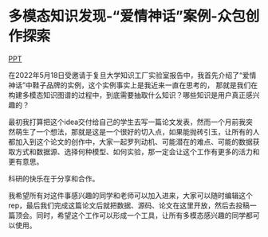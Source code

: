 # 多模态知识发现-“爱情神话”案例-众包创作探索

[PPT]([https://github.com/wangmengsd/BforBusy/blob/main/%E4%B8%9C%E5%8D%97%E5%A4%A7%E5%AD%A6%E7%8E%8B%E8%90%8C-%E5%A4%8D%E6%97%A6%E5%A4%A7%E5%AD%A6%E7%9F%A5%E8%AF%86%E5%B7%A5%E5%8E%82%E5%AE%9E%E9%AA%8C%E5%AE%A4%E6%8A%A5%E5%91%8A.pdf])

在2022年5月18日受邀请于复旦大学知识工厂实验室报告中，我首先介绍了“爱情神话”中鞋子品牌的实例，这个实例事实上是我近来一直在思考的，
那就是我们在构建多模态知识图谱的过程中，到底需要抽取什么知识？哪些知识是用户真正感兴趣的？

最初我打算把这个idea交付给自己的学生去写一篇论文发表，然而一个月前我突然萌生了一个想法，那就是这是一个很好的切入点，如果能抛砖引玉，让所有的人都加入到这个论文的创作中，大家一起罗列动机、可能潜在的难点、可能的数据获取方式和数据源、选择何种模型、如何实验，那一定会让这个工作有更多的活力和更有意思。

科研的快乐在于分享和合作。

我希望所有对这件事感兴趣的同学和老师可以加入进来，大家可以随时编辑这个rep，最后我们完成这篇论文后就把数据、源码、论文在这里开放，然后去投稿一篇顶会。同时，希望这个工作可以形成一个工具，让所有多模态感兴趣的同学都可以使用。
